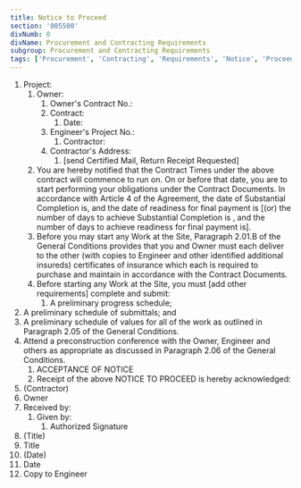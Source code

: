 ```yaml
---
title: Notice to Proceed
section: '005500'
divNumb: 0
divName: Procurement and Contracting Requirements
subgroup: Procurement and Contracting Requirements
tags: ['Procurement', 'Contracting', 'Requirements', 'Notice', 'Proceed']
---
```


1. Project:
   1. Owner:
      1. Owner's Contract No.:
      1. Contract:
         1. Date:
      1. Engineer's Project No.:
         1. Contractor:
      1. Contractor's Address:
         1. [send Certified Mail, Return Receipt Requested]
   2. You are hereby notified that the Contract Times under the above contract will commence to run on. On or before that date, you are to start performing your obligations under the Contract Documents. In accordance with Article 4 of the Agreement, the date of Substantial Completion is, and the date of readiness for final payment is [(or) the number of days to achieve Substantial Completion is , and the number of days to achieve readiness for final payment is].
   3. Before you may start any Work at the Site, Paragraph 2.01.B of the General Conditions provides that you and Owner must each deliver to the other (with copies to Engineer and other identified additional insureds) certificates of insurance which each is required to purchase and maintain in accordance with the Contract Documents.
   4. Before starting any Work at the Site, you must [add other requirements] complete and submit:
      1. A preliminary progress schedule;
2. A preliminary schedule of submittals; and
3. A preliminary schedule of values for all of the work as outlined in Paragraph 2.05 of the General Conditions.
4. Attend a preconstruction conference with the Owner, Engineer and others as appropriate as discussed in Paragraph 2.06 of the General Conditions.
   1. ACCEPTANCE OF NOTICE
   2. Receipt of the above NOTICE TO PROCEED is hereby acknowledged:
5. (Contractor)
6. Owner
7. Received by:
   1. Given by:
      1. Authorized Signature
8. (Title)
9. Title
10. (Date)
11. Date
12. Copy to Engineer
